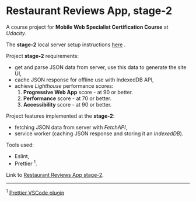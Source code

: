 # Restaurant Reviews App, stage-2
A course project for **Mobile Web Specialist Certification Course** at *Udacity*.

The **stage-2** local server setup instructions [here][1] .

Project **stage-2** requirements:
 - get and parse JSON data from server, use this data to generate the site UI,
 - cache JSON response for offline use with IndexedDB API,
 - achieve *Lighthouse* performance scores:
    1. **Progressive Web App** score - at 90 or better.
    2. **Performance** score  - at 70 or better.
    3. **Accessibility** score - at 90 or better.

Project features implemented at the **stage-2**:
 - fetching JSON data from server with *FetchAPI*,
 - service worker (caching JSON response and storing it an *IndexedDB*).

 Tools used:
 - Eslint,
 - Prettier <sup>1</sup>.

Link to [Restaurant Reviews App stage-2][2].

---

<sup>1</sup> [Prettier VSCode plugin][3]

[1]:SERVER.md
[2]:https://mar-bi.github.io/mws-restaurant-stage-2/
[3]:https://github.com/prettier/prettier-vscode
